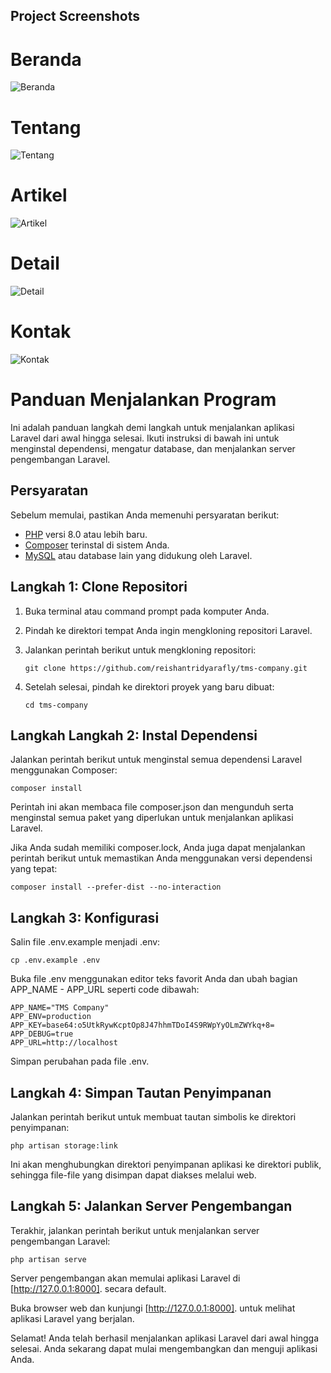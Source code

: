 ## Project Screenshots
# Beranda
![Beranda](https://drive.google.com/file/d/1DYECJ2JkXNo62pj_hcY1DPN2rvgxgQOP/view?usp=sharing)

# Tentang
![Tentang](https://drive.google.com/file/d/1RRBrBhVIi7mVdPtfAPy4EpILz9cw84Nd/view?usp=sharing)

# Artikel 
![Artikel](https://drive.google.com/file/d/1pO5WZEE022ZtWittdzyelXrq6DDqFTaE/view?usp=sharing)

# Detail
![Detail](https://drive.google.com/file/d/11h0c6nKT1rx2cAaLV5c0HHVOZcY84kap/view?usp=sharing)

# Kontak
![Kontak](https://drive.google.com/file/d/14JpCztPnGMHfhPr2joxRd-BIpD4WRPA0/view?usp=sharing)


# Panduan Menjalankan Program

Ini adalah panduan langkah demi langkah untuk menjalankan aplikasi Laravel dari awal hingga selesai. Ikuti instruksi di bawah ini untuk menginstal dependensi, mengatur database, dan menjalankan server pengembangan Laravel.

## Persyaratan

Sebelum memulai, pastikan Anda memenuhi persyaratan berikut:

- [PHP](https://www.php.net/) versi 8.0 atau lebih baru.
- [Composer](https://getcomposer.org/) terinstal di sistem Anda.
- [MySQL](https://www.mysql.com/) atau database lain yang didukung oleh Laravel.

## Langkah 1: Clone Repositori

1. Buka terminal atau command prompt pada komputer Anda.
2. Pindah ke direktori tempat Anda ingin mengkloning repositori Laravel.
3. Jalankan perintah berikut untuk mengkloning repositori:

   ```shell
   git clone https://github.com/reishantridyarafly/tms-company.git
   
4. Setelah selesai, pindah ke direktori proyek yang baru dibuat:
   
    ```shell
    cd tms-company
    
## Langkah Langkah 2: Instal Dependensi

Jalankan perintah berikut untuk menginstal semua dependensi Laravel menggunakan Composer:

    composer install

Perintah ini akan membaca file composer.json dan mengunduh serta menginstal semua paket yang diperlukan untuk menjalankan aplikasi Laravel.

Jika Anda sudah memiliki composer.lock, Anda juga dapat menjalankan perintah berikut untuk memastikan Anda menggunakan versi dependensi yang tepat:

    composer install --prefer-dist --no-interaction

## Langkah 3: Konfigurasi

Salin file .env.example menjadi .env:

    cp .env.example .env

Buka file .env menggunakan editor teks favorit Anda dan ubah bagian APP_NAME - APP_URL seperti code dibawah:

    APP_NAME="TMS Company"
    APP_ENV=production
    APP_KEY=base64:o5UtkRywKcptOp8J47hhmTDoI4S9RWpYyOLmZWYkq+8=
    APP_DEBUG=true
    APP_URL=http://localhost

Simpan perubahan pada file .env.

## Langkah 4: Simpan Tautan Penyimpanan

Jalankan perintah berikut untuk membuat tautan simbolis ke direktori penyimpanan:

    php artisan storage:link

Ini akan menghubungkan direktori penyimpanan aplikasi ke direktori publik, sehingga file-file yang disimpan dapat diakses melalui web.

## Langkah 5: Jalankan Server Pengembangan

Terakhir, jalankan perintah berikut untuk menjalankan server pengembangan Laravel:

    php artisan serve

Server pengembangan akan memulai aplikasi Laravel di [http://127.0.0.1:8000]. secara default.

Buka browser web dan kunjungi [http://127.0.0.1:8000]. untuk melihat aplikasi Laravel yang berjalan.

Selamat! Anda telah berhasil menjalankan aplikasi Laravel dari awal hingga selesai. Anda sekarang dapat mulai mengembangkan dan menguji aplikasi Anda.